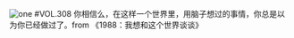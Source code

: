 ![one](http://image.wufazhuce.com/FmeoHahwf9J_QwzlGRZn8CGUQuuy)
#VOL.308
你相信么，在这样一个世界里，用脑子想过的事情，你总是以为你已经做过了。from 《1988：我想和这个世界谈谈》